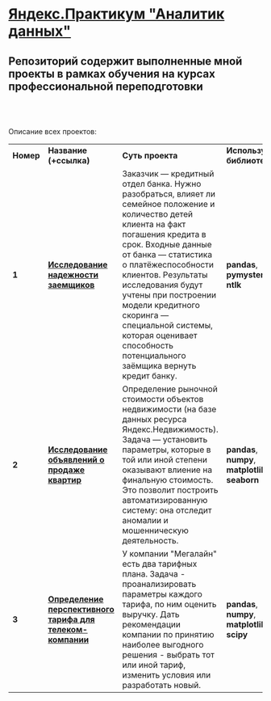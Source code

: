 # <a href="https://praktikum.yandex.ru/data-analyst/" target="_blank"><b>Яндекс.Практикум "Аналитик данных"</b></a>
## Репозиторий содержит выполненные мной проекты в рамках обучения на курсах профессиональной переподготовки 

<br/><br/><br/>
Описание всех проектов:
<table>
<tr>
<td><b>Номер</b></td>
<td><b>Название (+ссылка)</b></td>
<td><b>Суть проекта</b></td>
<td><b>Используемые библиотеки</b></td>
<tr>
<td><b>1</b></td>
<td><a href="https://github.com/Julia2505/data_analyst_projects/blob/main/Project_1/debt_prediction.ipynb" target="_blank"><b>Исследование надежности заемщиков</b></a></td>
<td>Заказчик — кредитный отдел банка. Нужно разобраться, влияет ли семейное положение и количество детей клиента на факт погашения кредита в срок. Входные данные от банка — статистика о платёжеспособности клиентов.
Результаты исследования будут учтены при построении модели кредитного скоринга — специальной системы, которая оценивает способность потенциального заёмщика вернуть кредит банку. </td>
<td><b>pandas</b>, <b>pymystem3</b>, <b>ntlk</b></td>
<tr>
<td> <b>2</b></td>
<td><a href="https://github.com/Julia2505/data_analyst_projects/blob/main/Project_2/apartments_for_sale_research.ipynb" target="_blank"><b>Исследование объявлений о продаже квартир</b></a></td>
<td>Определение рыночной стоимости объектов недвижимости (на базе данных ресурса Яндекс.Недвижимость). Задача — установить параметры, которые в той или иной степени оказывают влиение на финальную стоимость. Это позволит построить автоматизированную систему: она отследит аномалии и мошенническую деятельность. </td>
  <td><b>pandas</b>, <b>numpy</b>, <b>matplotlib</b>, <b>seaborn</b></td>
<tr>
<td> <b>3</b></td>
<td><a href="https://github.com/Julia2505/data_analyst_projects/blob/main/Project_3/mobile_tariffs_analysis.ipynb" target="_blank"><b>Определение перспективного тарифа для телеком-компании</b></a></td>
<td>У компании "Мегалайн" есть два тарифных плана. Задача - проанализировать параметры каждого тарифа, по ним оценить выручку. Дать рекомендации компании по принятию наиболее выгодного решения - выбрать тот или иной тариф, изменить условия или разработать новый. </td>
<td><b>pandas</b>, <b>numpy</b>, <b>matplotlib</b>, <b>scipy</b></td>
<tr>
<!-- <td> <b>4</b></td> -->
<!-- <td><a href="https://nbviewer.org/github/Julia2505/data_analyst_projects/blob/main/Project_4/task.ipynb" target="_blank"><b>Определение перспективного тарифа для телеком-компании</b></a></td> -->
<!-- <td>У компании "Мегалайн" есть два тарифных плана. Задача - проанализировать параметры каждого тарифа, по ним оценить выручку. Дать рекомендации компании по принятию наиболее выгодного решения - выбрать тот или иной тариф, изменить условия или разработать новый. </td> -->
<!-- <td><b>pandas</b>, <b>numpy</b>, <b>matplotlib</b>, <b>scipy</b></td> -->
<!-- <tr> -->
</table>
<br/><br/>

